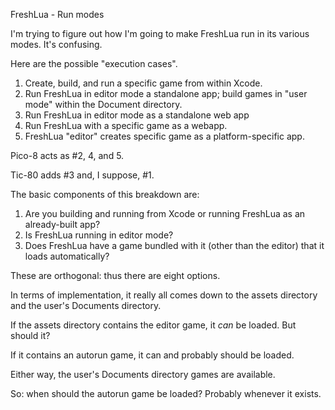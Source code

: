 FreshLua - Run modes

I'm trying to figure out how I'm going to make FreshLua run in its various modes. It's confusing.

Here are the possible "execution cases".

1. Create, build, and run a specific game from within Xcode.
2. Run FreshLua in editor mode a standalone app; build games in "user mode" within the Document directory.
3. Run FreshLua in editor mode as a standalone web app
4. Run FreshLua with a specific game as a webapp.
5. FreshLua "editor" creates specific game as a platform-specific app.

Pico-8 acts as #2, 4, and 5.

Tic-80 adds #3 and, I suppose, #1.

The basic components of this breakdown are:

1. Are you building and running from Xcode or running FreshLua as an already-built app?
2. Is FreshLua running in editor mode?
3. Does FreshLua have a game bundled with it (other than the editor) that it loads automatically?

These are orthogonal: thus there are eight options.

In terms of implementation, it really all comes down to the assets directory and the user's Documents directory.

If the assets directory contains the editor game, it *can* be loaded. But should it?

If it contains an autorun game, it can and probably should be loaded.

Either way, the user's Documents directory games are available.

So: when should the autorun game be loaded? Probably whenever it exists.